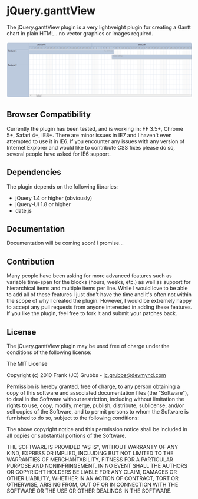 jQuery.ganttView
================

The jQuery.ganttView plugin is a very lightweight plugin for creating a Gantt chart in plain HTML...no vector graphics or images required.

![Sample Gantt](http://github.com/thegrubbsian/jquery.ganttView/raw/master/example/jquery-ganttview.png)


Browser Compatibility
---------------------
Currently the plugin has been tested, and is working in: FF 3.5+, Chrome 5+, Safari 4+, IE8+.  There are minor issues in IE7 and I haven't even attempted to use it in IE6.  If you encounter any issues with any version of Internet Explorer and would like to contribute CSS fixes please do so, several people have asked for IE6 support.


Dependencies
------------
The plugin depends on the following libraries:

- jQuery 1.4 or higher (obviously)
- jQuery-UI 1.8 or higher
- date.js


Documentation
-------------
Documentation will be coming soon!  I promise...


Contribution
------------
Many people have been asking for more advanced features such as variable time-span for the blocks (hours, weeks, etc.) as well as support for hierarchical items and multiple items per line.  While I would love to be able to add all of these features I just don't have the time and it's often not within the scope of why I created the plugin.  However, I would be extremely happy to accept any pull requests from anyone interested in adding these features.  If you like the plugin, feel free to fork it and submit your patches back.


License
-------
The jQuery.ganttView plugin may be used free of charge under the conditions 
of the following license:

The MIT License

Copyright (c) 2010 Frank (JC) Grubbs - jc.grubbs@devmynd.com

Permission is hereby granted, free of charge, to any person obtaining a copy
of this software and associated documentation files (the "Software"), to deal
in the Software without restriction, including without limitation the rights
to use, copy, modify, merge, publish, distribute, sublicense, and/or sell
copies of the Software, and to permit persons to whom the Software is
furnished to do so, subject to the following conditions:

The above copyright notice and this permission notice shall be included in
all copies or substantial portions of the Software.

THE SOFTWARE IS PROVIDED "AS IS", WITHOUT WARRANTY OF ANY KIND, EXPRESS OR
IMPLIED, INCLUDING BUT NOT LIMITED TO THE WARRANTIES OF MERCHANTABILITY,
FITNESS FOR A PARTICULAR PURPOSE AND NONINFRINGEMENT. IN NO EVENT SHALL THE
AUTHORS OR COPYRIGHT HOLDERS BE LIABLE FOR ANY CLAIM, DAMAGES OR OTHER
LIABILITY, WHETHER IN AN ACTION OF CONTRACT, TORT OR OTHERWISE, ARISING FROM,
OUT OF OR IN CONNECTION WITH THE SOFTWARE OR THE USE OR OTHER DEALINGS IN
THE SOFTWARE.